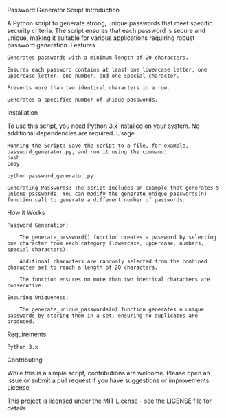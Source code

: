 Password Generator Script
Introduction

A Python script to generate strong, unique passwords that meet specific security criteria. The script ensures that each password is secure and unique, making it suitable for various applications requiring robust password generation.
Features

    Generates passwords with a minimum length of 20 characters.

    Ensures each password contains at least one lowercase letter, one uppercase letter, one number, and one special character.

    Prevents more than two identical characters in a row.

    Generates a specified number of unique passwords.

Installation

To use this script, you need Python 3.x installed on your system. No additional dependencies are required.
Usage

    Running the Script: Save the script to a file, for example, password_generator.py, and run it using the command:
    bash
    Copy

    python password_generator.py

    Generating Passwords: The script includes an example that generates 5 unique passwords. You can modify the generate_unique_passwords(n) function call to generate a different number of passwords.

How it Works

    Password Generation:

        The generate_password() function creates a password by selecting one character from each category (lowercase, uppercase, numbers, special characters).

        Additional characters are randomly selected from the combined character set to reach a length of 20 characters.

        The function ensures no more than two identical characters are consecutive.

    Ensuring Uniqueness:

        The generate_unique_passwords(n) function generates n unique passwords by storing them in a set, ensuring no duplicates are produced.

Requirements

    Python 3.x

Contributing

While this is a simple script, contributions are welcome. Please open an issue or submit a pull request if you have suggestions or improvements.
License

This project is licensed under the MIT License - see the LICENSE file for details.
